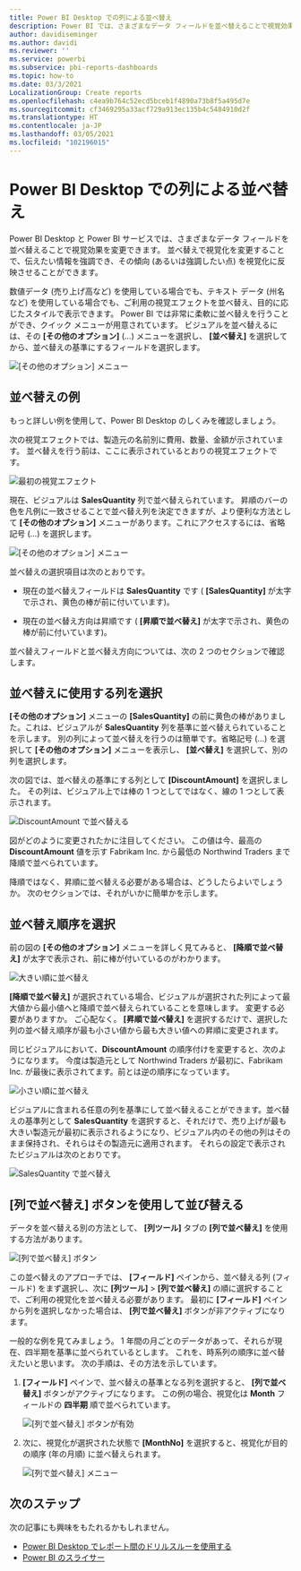 ```yaml
---
title: Power BI Desktop での列による並べ替え
description: Power BI では、さまざまなデータ フィールドを並べ替えることで視覚効果を変更できます。
author: davidiseminger
ms.author: davidi
ms.reviewer: ''
ms.service: powerbi
ms.subservice: pbi-reports-dashboards
ms.topic: how-to
ms.date: 03/3/2021
LocalizationGroup: Create reports
ms.openlocfilehash: c4ea9b764c52ecd5bceb1f4890a73b8f5a495d7e
ms.sourcegitcommit: cf3469295a33acf729a913ec135b4c5484910d2f
ms.translationtype: HT
ms.contentlocale: ja-JP
ms.lasthandoff: 03/05/2021
ms.locfileid: "102196015"
---
```

# <a name="sort-by-column-in-power-bi-desktop"></a>Power BI Desktop での列による並べ替え
Power BI Desktop と Power BI サービスでは、さまざまなデータ フィールドを並べ替えることで視覚効果を変更できます。 並べ替えで視覚化を変更することで、伝えたい情報を強調でき、その傾向 (あるいは強調したい点) を視覚化に反映させることができます。

数値データ (売り上げ高など) を使用している場合でも、テキスト データ (州名など) を使用している場合でも、ご利用の視覚エフェクトを並べ替え、目的に応じたスタイルで表示できます。 Power BI では非常に柔軟に並べ替えを行うことができ、クイック メニューが用意されています。 ビジュアルを並べ替えるには、その **[その他のオプション]** (...) メニューを選択し、 **[並べ替え]** を選択してから、並べ替えの基準にするフィールドを選択します。

![[その他のオプション] メニュー](media/desktop-sort-by-column/sortbycolumn_2.png)

## <a name="sorting-example"></a>並べ替えの例
もっと詳しい例を使用して、Power BI Desktop のしくみを確認しましょう。

次の視覚エフェクトでは、製造元の名前別に費用、数量、金額が示されています。 並べ替えを行う前は、ここに表示されているとおりの視覚エフェクトです。

![最初の視覚エフェクト](media/desktop-sort-by-column/sortbycolumn_1.png)

現在、ビジュアルは **SalesQuantity** 列で並べ替えられています。 昇順のバーの色を凡例に一致させることで並べ替え列を決定できますが、より便利な方法として **[その他のオプション]** メニューがあります。これにアクセスするには、省略記号 (...) を選択します。

![[その他のオプション] メニュー](media/desktop-sort-by-column/sortbycolumn_2.png)

並べ替えの選択項目は次のとおりです。

* 現在の並べ替えフィールドは **SalesQuantity** です ( **[SalesQuantity]** が太字で示され、黄色の棒が前に付いています)。 

* 現在の並べ替え方向は昇順です ( **[昇順で並べ替え]** が太字で示され、黄色の棒が前に付いています)。

並べ替えフィールドと並べ替え方向については、次の 2 つのセクションで確認します。

## <a name="select-which-column-to-use-for-sorting"></a>並べ替えに使用する列を選択
**[その他のオプション]** メニューの **[SalesQuantity]** の前に黄色の棒がありました。これは、ビジュアルが **SalesQuantity** 列を基準に並べ替えられていることを示します。 別の列によって並べ替えを行うのは簡単です。省略記号 (...) を選択して **[その他のオプション]** メニューを表示し、 **[並べ替え]** を選択して、別の列を選択します。

次の図では、並べ替えの基準にする列として **[DiscountAmount]** を選択しました。 その列は、ビジュアル上では棒の 1 つとしてではなく、線の 1 つとして表示されます。 

![DiscountAmount で並べ替える](media/desktop-sort-by-column/sortbycolumn_3.png)

図がどのように変更されたかに注目してください。 この値は今、最高の **DiscountAmount** 値を示す Fabrikam Inc. から最低の Northwind Traders まで降順で並べられています。 

降順ではなく、昇順に並べ替える必要がある場合は、どうしたらよいでしょうか。 次のセクションでは、それがいかに簡単かを示します。

## <a name="select-the-sort-order"></a>並べ替え順序を選択
前の図の **[その他のオプション]** メニューを詳しく見てみると、 **[降順で並べ替え]** が太字で表示され、前に棒が付いているのがわかります。

![大きい順に並べ替え](media/desktop-sort-by-column/sortbycolumn_4.png)

**[降順で並べ替え]** が選択されている場合、ビジュアルが選択された列によって最大値から最小値へと降順で並べ替えられていることを意味します。 変更する必要がありますか。 ご心配なく。 **[昇順で並べ替え]** を選択するだけで、選択した列の並べ替え順序が最も小さい値から最も大きい値への昇順に変更されます。

同じビジュアルにおいて、**DiscountAmount** の順序付けを変更すると、次のようになります。 今度は製造元として Northwind Traders が最初に、Fabrikam Inc. が最後に表示されてます。前とは逆の順序になっています。

![小さい順に並べ替え](media/desktop-sort-by-column/sortbycolumn_5.png)

ビジュアルに含まれる任意の列を基準にして並べ替えることができます。並べ替えの基準列として **SalesQuantity** を選択すると、それだけで、売り上げが最も大きい製造元が最初に表示されるようになり、ビジュアル内のその他の列はそのまま保持され、それらはその製造元に適用されます。 それらの設定で表示されたビジュアルは次のとおりです。

![SalesQuantity で並べ替え](media/desktop-sort-by-column/sortbycolumn_6.png)

## <a name="sort-using-the-sort-by-column-button"></a>[列で並べ替え] ボタンを使用して並び替える
データを並べ替える別の方法として、 **[列ツール]** タブの **[列で並べ替え]** を使用する方法があります。

![[列で並べ替え] ボタン](media/desktop-sort-by-column/power-bi-column-tools.png)

この並べ替えのアプローチでは、 **[フィールド]** ペインから、並べ替える列 (フィールド) をまず選択し、次に **[列ツール]**  >  **[列で並べ替え]** の順に選択することで、ご利用の視覚化を並べ替える必要があります。 最初に **[フィールド]** ペインから列を選択しなかった場合は、 **[列で並べ替え]** ボタンが非アクティブになります。

一般的な例を見てみましょう。 1 年間の月ごとのデータがあって、それらが現在、四半期を基準に並べられているとします。 これを、時系列の順序に並べ替えたいと思います。 次の手順は、その方法を示しています。

1. **[フィールド]** ペインで、並べ替えの基準となる列を選択すると、 **[列で並べ替え]** ボタンがアクティブになります。 この例の場合、視覚化は **Month** フィールドの **四半期** 順で並べられています。
   
   ![[列で並べ替え] ボタンが有効](media/desktop-sort-by-column/power-bi-sort.png)    
3. 次に、視覚化が選択された状態で **[MonthNo]** を選択すると、視覚化が目的の順序 (年の月順) に並べ替えられます。
   
   ![[列で並べ替え] メニュー](media/desktop-sort-by-column/power-bi-new-sort.png)


<!---
This functionality is no longer active. Jan 2020

## Getting back to default column for sorting
You can sort by any column you'd like, but there may be times when you want the visual to return to its default sorting column. No problem. For a visual that has a sort column selected, open the **More options** menu and select that column again, and the visualization returns to its default sort column.

For example, here's our previous chart:

![Initial visualization](media/desktop-sort-by-column/sortbycolumn_6.png)

When we go back to the menu and select **SalesQuantity** again, the visual defaults to being ordered alphabetically by **Manufacturer**, as shown in the following image.

![Default sort order](media/desktop-sort-by-column/sortbycolumn_7.png)

With so many options for sorting your visuals, creating just the chart or image you want is easy.
--->

## <a name="next-steps"></a>次のステップ

次の記事にも興味をもたれるかもしれません。

* [Power BI Desktop でレポート間のドリルスルーを使用する](desktop-cross-report-drill-through.md)
* [Power BI のスライサー](../visuals/power-bi-visualization-slicers.md)
